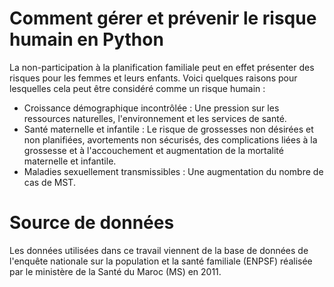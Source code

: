 # Comment gérer et prévenir le risque humain en Python
La non-participation à la planification familiale peut en effet présenter des risques pour les femmes et leurs enfants. 
Voici quelques raisons pour lesquelles cela peut être considéré comme un risque humain :

- Croissance démographique incontrôlée : Une pression sur les ressources naturelles, l'environnement et les services de santé.
- Santé maternelle et infantile : Le risque de grossesses non désirées et non planifiées, avortements non sécurisés, des complications liées à la grossesse et à l'accouchement et augmentation de la mortalité maternelle et infantile.
- Maladies sexuellement transmissibles : Une augmentation du nombre de cas de MST.

# Source de données 
Les données utilisées dans ce travail viennent de la base de données de l'enquête nationale sur la population et la santé familiale (ENPSF) réalisée par le ministère de la Santé du Maroc (MS) en 2011.
